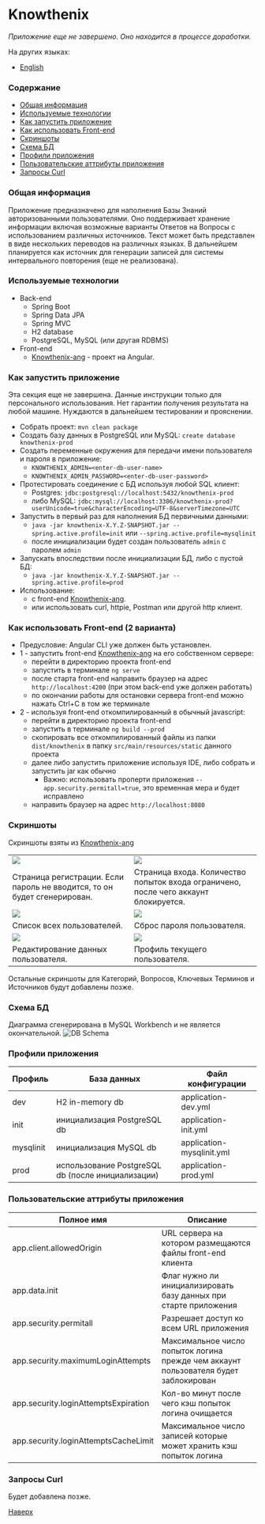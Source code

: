 # Knowthenix

_Приложение еще не завершено. Оно находится в процессе доработки._

На других языках:  
* [English](README_en.md)

### Содержание
* [Общая информация](#%D0%BE%D0%B1%D1%89%D0%B0%D1%8F-%D0%B8%D0%BD%D1%84%D0%BE%D1%80%D0%BC%D0%B0%D1%86%D0%B8%D1%8F)
* [Используемые технологии](#%D0%B8%D1%81%D0%BF%D0%BE%D0%BB%D1%8C%D0%B7%D1%83%D0%B5%D0%BC%D1%8B%D0%B5-%D1%82%D0%B5%D1%85%D0%BD%D0%BE%D0%BB%D0%BE%D0%B3%D0%B8%D0%B8)
* [Как запустить приложение](#%D0%BA%D0%B0%D0%BA-%D0%B7%D0%B0%D0%BF%D1%83%D1%81%D1%82%D0%B8%D1%82%D1%8C-%D0%BF%D1%80%D0%B8%D0%BB%D0%BE%D0%B6%D0%B5%D0%BD%D0%B8%D0%B5)
* [Как использовать Front-end](#%D0%BA%D0%B0%D0%BA-%D0%B8%D1%81%D0%BF%D0%BE%D0%BB%D1%8C%D0%B7%D0%BE%D0%B2%D0%B0%D1%82%D1%8C-front-end-2-%D0%B2%D0%B0%D1%80%D0%B8%D0%B0%D0%BD%D1%82%D0%B0)
* [Скриншоты](#%D1%81%D0%BA%D1%80%D0%B8%D0%BD%D1%88%D0%BE%D1%82%D1%8B)
* [Схема БД](#%D1%81%D1%85%D0%B5%D0%BC%D0%B0-%D0%B1%D0%B4)
* [Профили приложения](#%D0%BF%D1%80%D0%BE%D1%84%D0%B8%D0%BB%D0%B8-%D0%BF%D1%80%D0%B8%D0%BB%D0%BE%D0%B6%D0%B5%D0%BD%D0%B8%D1%8F)
* [Пользовательские аттрибуты приложения](#%D0%BF%D0%BE%D0%BB%D1%8C%D0%B7%D0%BE%D0%B2%D0%B0%D1%82%D0%B5%D0%BB%D1%8C%D1%81%D0%BA%D0%B8%D0%B5-%D0%B0%D1%82%D1%82%D1%80%D0%B8%D0%B1%D1%83%D1%82%D1%8B-%D0%BF%D1%80%D0%B8%D0%BB%D0%BE%D0%B6%D0%B5%D0%BD%D0%B8%D1%8F)
* [Запросы Curl](#%D0%B7%D0%B0%D0%BF%D1%80%D0%BE%D1%81%D1%8B-curl)

### Общая информация

Приложение предназначено для наполнения Базы Знаний авторизованными пользователями.
Оно поддерживает хранение информации включая возможные варианты Ответов на Вопросы с использованием различных источников.
Текст может быть представлен в виде нескольких переводов на различных языках.
В дальнейшем планируется как источник для генерации записей для системы интервального повторения 
(еще не реализована).

### Используемые технологии
* Back-end
    * Spring Boot
    * Spring Data JPA
    * Spring MVC
    * H2 database
    * PostgreSQL, MySQL (или другая RDBMS)
* Front-end
    * [Knowthenix-ang](https://github.com/dpopkov/knowthenix-ang) - проект на Angular.

### Как запустить приложение
Эта секция еще не завершена. Данные инструкции только для персонального использования.
Нет гарантии получения результата на любой машине.
Нуждаются в дальнейшем тестировании и прояснении.
* Собрать проект: `mvn clean package`
* Создать базу данных в PostgreSQL или MySQL: `create database knowthenix-prod`
* Создать переменные окружения для передачи имени пользователя и пароля в приложение:
    * `KNOWTHENIX_ADMIN=<enter-db-user-name>`
    * `KNOWTHENIX_ADMIN_PASSWORD=<enter-db-user-password>`
* Протестировать соединение с БД используя любой SQL клиент:
    * Postgres: `jdbc:postgresql://localhost:5432/knowthenix-prod`
    * либо MySQL: `jdbc:mysql://localhost:3306/knowthenix-prod?userUnicode=true&characterEncoding=UTF-8&serverTimezone=UTC`
* Запустить в первый раз для наполнения БД первичными данными: 
    * `java -jar knowthenix-X.Y.Z-SNAPSHOT.jar --spring.active.profile=init` или `--spring.active.profile=mysqlinit`
    * после инициализации будет создан пользователь `admin` с паролем `admin`
* Запускать впоследствии после инициализации БД, либо с пустой БД: 
    * `java -jar knowthenix-X.Y.Z-SNAPSHOT.jar --spring.active.profile=prod`
* Использование: 
    * с front-end [Knowthenix-ang](https://github.com/dpopkov/knowthenix-ang).
    * или использовать curl, httpie, Postman или другой http клиент.
    
### Как использовать Front-end (2 варианта)
* Предусловие: Angular CLI уже должен быть установлен.
* 1 - запустить front-end [Knowthenix-ang](https://github.com/dpopkov/knowthenix-ang) на его собственном сервере:
    * перейти в директорию проекта front-end
    * запустить в терминале `ng serve`
    * после старта front-end направить браузер на адрес `http://localhost:4200` (при этом back-end уже должен работать)
    * по окончании работы для остановки сервера front-end можно нажать Ctrl+C в том же терминале
* 2 - используя front-end откомпилированный в обычный javascript:
    * перейти в директорию проекта front-end
    * запустить в терминале `ng build --prod`
    * скопировать все откомпилированный файлы из папки `dist/knowthenix` в папку `src/main/resources/static` данного проекта
    * далее либо запустить приложение используя IDE, либо собрать и запустить jar как обычно
        * Важно: использовать проперти приложения `--app.security.permitall=true`, это временная мера и будет исправлено
    * направить браузер на адрес `http://localhost:8080`

### Скриншоты

Скриншоты взяты из [Knowthenix-ang](https://github.com/dpopkov/knowthenix-ang)

|  |  |
| ------------- | ------------- |
| <img align="center" src="docs/images/ui-01-register.png" /> | <img align="center" src="docs/images/ui-02-login.png" /> |
| Страница регистрации. Если пароль не вводится, то он будет сгенерирован. | Страница входа. Количество попыток входа ограничено, после чего аккаунт блокируется. |
| <img align="center" src="docs/images/ui-03-users.png" /> | <img align="center" src="docs/images/ui-04-settings.png" /> |
| Список всех пользователей. | Сброс пароля пользователя. | 
| <img align="center" src="docs/images/ui-05-edit-user.png" /> | <img align="center" src="docs/images/ui-06-profile.png" /> |
| Редактирование данных пользователя. | Профиль текущего пользователя. |

Остальные скриншоты для Категорий, Вопросов, Ключевых Терминов и Источников будут добавлены позже.

### Схема БД
Диаграмма сгенерирована в MySQL Workbench и не является окончательной.
![DB Schema](docs/images/db-schema.png)

### Профили приложения
| Профиль | База данных | Файл конфигурации |
|---------|----------|--------------------|
| dev     | H2 in-memory db     | application-dev.yml |
| init    | инициализация PostgreSQL db  | application-init.yml |
| mysqlinit| инициализация MySQL db      | application-mysqlinit.yml |
| prod    | использование PostgreSQL db (после инициализации) | application-prod.yml |

### Пользовательские аттрибуты приложения
| Полное имя | Описание |
|---------|----------|
| app.client.allowedOrigin | URL сервера на котором размещаются файлы front-end клиента |
| app.data.init | Флаг нужно ли инициализировать базу данных при старте приложения |
| app.security.permitall | Разрешает доступ ко всем URL приложения |
| app.security.maximumLoginAttempts | Максимальное число попыток логина прежде чем аккаунт пользователя будет заблокирован |
| app.security.loginAttemptsExpiration | Кол-во минут после чего кэш попыток логина очищается |
| app.security.loginAttemptsCacheLimit | Максимальное число записей которые может хранить кэш попыток логина |

### Запросы Curl
Будет добавлена позже.

[Наверх](#knowthenix)

